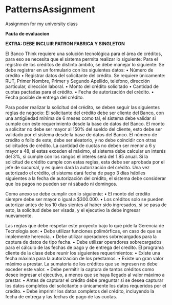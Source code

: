 # PatternsAssignment
Assignmen for my university class


**Pauta de evaluacion**

****EXTRA: DEBE INCLUIR PATRON FABRICA Y SINGLETON****

El Banco Think  requiere una solución tecnológica para el área de créditos, para eso se necesita que el sistema permita realizar lo siguiente:
Para el registro de los créditos de distinto ámbito, se debe manejar lo siguiente:
Se debe registrar en un formulario con los siguientes datos:
 • Número de crédito
• Registrar datos del solicitante del crédito. Se requiere únicamente: RUT, Primer Nombre, Primer y Segundo Apellido, teléfono, dirección particular, dirección laboral. 
• Monto del crédito solicitado 
• Cantidad de cuotas pactadas para el crédito. 
• Fecha de autorización del crédito. 
• Fecha posible de entrega del crédito. 

Para poder realizar la solicitud del crédito, se deben seguir las siguientes reglas de negocio:
El solicitante del crédito debe ser cliente del Banco, con una antigüedad mínima de 6 meses como tal, el sistema debe validar si cumple con este requerimiento desde la base de datos del Banco.
El monto a solicitar no debe ser mayor al 150% del sueldo del cliente, esto debe ser validado por el sistema desde la base de datos del Banco.
El número de crédito o folio de este, debe ser aleatorio, y no debe coincidir con otras solicitudes de crédito.
La cantidad de cuotas no deben ser menor a 6  y mayor a 48, si estas exceden el máximo, el sistema debe calcular un interés del 3%, si cumple con los rangos el interés será del 1.85 anual.
Si la solicitud de crédito cumple con estas reglas, esta debe ser aprobada por el jefe de sucursal, y es quien dará la autorización del crédito. Una vez autorizado el crédito, el sistema dará fecha de pago 3 días hábiles siguientes a la fecha de autorización del crédito, el sistema debe considerar que los pagos no pueden ser ni sábado ni domingos.

Como anexo se debe cumplir con lo siguiente:
• El monto del crédito siempre debe ser mayor o igual a $300.000. 
• Los créditos solo se pueden autorizar antes de los 10 días sientes al haber sido ingresados, si se pasa de esto, la solicitud debe ser visada, y el ejecutivo la debe ingresar nuevamente.


Las reglas que debe respetar este proyecto bajo lo que pide la Gerencia de Tecnología son: 
• Debe utilizar funciones polimórficas, en caso de que se implemente herencia.
 • Debe utilizar operadores sobrecargados para la captura de datos de tipo fecha. 
• Debe utilizar operadores sobrecargados para el cálculo de las fechas de pago y de entrega del credito.
 El programa cliente de la clase debe reunir los siguientes requerimientos: 
• Existe una fecha máxima para la autorización de los préstamos. 
• Existe un gran valor máximo a prestar. La sumatoria de los créditos que se ingresen no debe exceder este valor.
 • Debe permitir la captura de tantos créditos como desee ingresar el ejecutivo, a menos que se haya llegado al valor máximo a prestar. 
• Antes de capturar el crédito debe preguntar si se desea capturar los datos completos del solicitante o únicamente los datos requeridos por el crédito.
 • Debe imprimir los datos completos del crédito, incluyendo la fecha de entrega y las fechas de pago de las cuotas.

